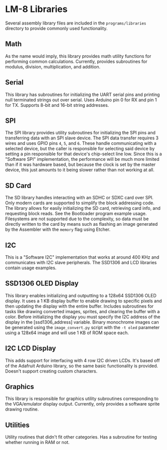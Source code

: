 # LM-8 Libraries

Several assembly library files are included in the `programs/libraries` directory to provide commonly used
functionality.

## Math
As the name would imply, this library provides math utility functions for performing common calculations.
Currently, provides subroutines for modulus, division, multiplication, and addition. 

## Serial
This library has subroutines for initializing the UART serial pins and printing null terminated strings
out over serial. Uses Arduino pin 0 for RX and pin 1 for TX. Supports 8-bit and 16-bit string addresses.

## SPI
The SPI library provides utility subroutines for initializing the SPI pins and transferring data with an
SPI slave device. The SPI data transfer requires 3 wires and uses GPIO pins `4`, `5`, and `6`. These 
handle communicating with a selected device, but the caller is responsible for selecting said device by
setting a pin responsible for that device's chip-select line low. Since this is a "Software SPI"
implementation, the performance will be much more limited than if it was hardware based, but because the
clock is set by the master device, this just amounts to it being slower rather than not working at all.

## SD Card
The SD library handles interacting with an SDHC or SDXC card over SPI. Only modern cards are supported to
simplify the block addressing code. The library allows for easily initializing the SD card, retrieving
card info, and requesting block reads. See the Bootloader program example usage. Filesystems are not
supported due to the complexity, so data must be directly written to the card by means such as flashing
an image generated by the Assembler with the `memory` flag using Etcher.

## I2C
This is a "Software I2C" implementation that works at around 400 KHz and communicates with I2C slave
peripherals. The SSD1306 and LCD libraries contain usage examples.

## SSD1306 OLED Display
This library enables initializing and outputting to a 128x64 SSD1306 OLED display. It uses a 1 KB display
buffer to enable drawing to specific pixels and then updating the display with the entire buffer. Includes
subroutines for tasks like drawing converted images, sprites, and clearing the buffer with a color. Before
initializing the display you must specify the I2C address of the display in the [ssd1306_address] 
variable. Binary monochrome images can be generated using the `image_convert.py` script with the `-t oled`
parameter using a 128x64 image and will use 1 KB of ROM space each.

## I2C LCD Display
This adds support for interfacing with 4 row I2C driven LCDs. It's based off of the Adafruit Arduino
library, so the same basic functionality is provided. Doesn't support creating custom characters.

## Graphics
This library is responsible for graphics utility subroutines corresponding to the VGA/emulator display
output. Currently, only provides a software sprite drawing routine.

## Utilities
Utility routines that didn't fit other categories. Has a subroutine for testing whether running in RAM or
not.

